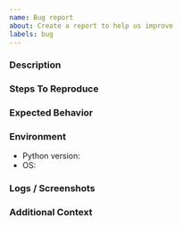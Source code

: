 ```yaml
---
name: Bug report
about: Create a report to help us improve
labels: bug
---
```


### Description

### Steps To Reproduce

### Expected Behavior

### Environment
- Python version:
- OS:

### Logs / Screenshots

### Additional Context

